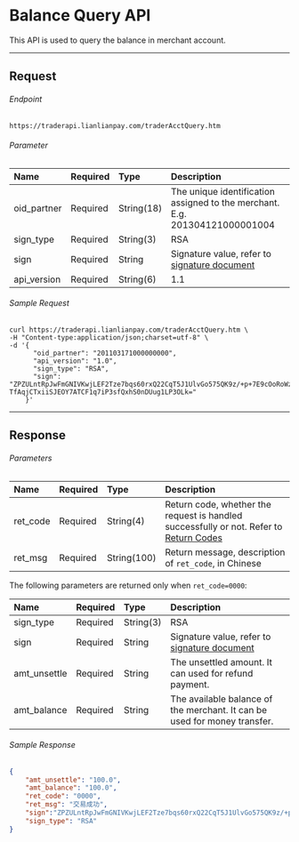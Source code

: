 # Balance Query API

This API is used to query the balance in merchant account. 


***

## Request

###### Endpoint

```
https://traderapi.lianlianpay.com/traderAcctQuery.htm
```

###### Parameter

|Name|Required|Type|Description|
|:---|:---|:---|:---|
|oid_partner|Required|String(18)|The unique identification assigned to the merchant. E.g. 201304121000001004|
|sign_type|Required|String(3)|RSA |
|sign|Required|String|Signature value, refer to [signature document](signature.md)|
|api_version|Required|String(6)|1.1|

###### Sample Request

```curl
curl https://traderapi.lianlianpay.com/traderAcctQuery.htm \
-H "Content-type:application/json;charset=utf-8" \
-d '{
      "oid_partner": "201103171000000000",
      "api_version": "1.0",
      "sign_type": "RSA",
      "sign": "ZPZULntRpJwFmGNIVKwjLEF2Tze7bqs60rxQ22CqT5J1UlvGo575QK9z/+p+7E9cOoRoWzqR6xHZ6WVv3dloyGKDR0btvrdqPgUAoeaX/YOWzTh00vwcQ+HBtXE+vP TfAqjCTxiiSJEOY7ATCF1q7iP3sfQxhS0nDUug1LP3OLk="
    }'
```


***

## Response

###### Parameters

|Name|Required|Type|Description|
|:---|:---|:---|:---|
|ret_code|Required|String(4)|Return code, whether the request is handled successfully or not. Refer to [Return Codes](return-codes.md)|
|ret_msg|Required|String(100)|Return message, description of ```ret_code```, in Chinese |


The following parameters are returned only when ```ret_code=0000```:

|Name|Required|Type|Description|
|:---|:---|:---|:---|
|sign_type|Required|String(3)|RSA |
|sign|Required|String|Signature value, refer to [signature document](signature.md)|
|amt_unsettle|Required|String|The unsettled amount. It can used for refund payment.|
|amt_balance|Required|String|The available balance of the merchant. It can be used for money transfer.|

###### Sample Response

```json
{   
    "amt_unsettle": "100.0",
    "amt_balance": "100.0",
    "ret_code": "0000",
    "ret_msg": "交易成功",		
    "sign":"ZPZULntRpJwFmGNIVKwjLEF2Tze7bqs60rxQ22CqT5J1UlvGo575QK9z/+p+7E9cOoRoWzqR6xHZ6WVv3dloyGKDR0btvrdqPgUAoeaX/YOWzTh00vwcQ+HBtXE+vPTfAqjCTxiiSJEOY7ATCF1q7iP3sfQxhS0nDUug1LP3OLk=",
    "sign_type": "RSA" 
} 
```
